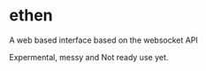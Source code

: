 ethen
=====

A web based interface based on the websocket API

Expermental, messy and Not ready use yet.
